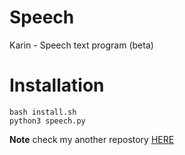 # Speech
Karin - Speech text program (beta)
# Installation
```
bash install.sh
python3 speech.py
```
<b>Note</b> check my another repostory <a href="https://github.com/KANG-NEWBIE?tab=repositories">HERE</a>
